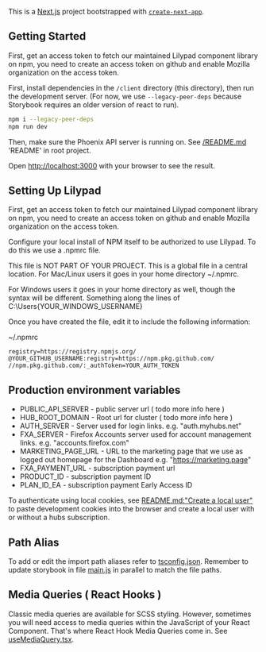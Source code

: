 This is a [Next.js](https://nextjs.org/) project bootstrapped with [`create-next-app`](https://github.com/vercel/next.js/tree/canary/packages/create-next-app).

## Getting Started

First, get an access token to fetch our maintained Lilypad component library on npm, you need to create an access token on github and enable Mozilla organization on the access token.

First, install dependencies in the `/client` directory (this directory), then run the development server. (For now, we use `--legacy-peer-deps` because Storybook requires an older version of react to run).

```bash
npm i --legacy-peer-deps
npm run dev
```

Then, make sure the Phoenix API server is running on. See [/README.md](/README.md) 'README' in root project.

Open [http://localhost:3000](http://localhost:3000) with your
browser to see the result.

## Setting Up Lilypad

First, get an access token to fetch our maintained Lilypad component library on npm, you need to create an access token on github and enable Mozilla organization on the access token.

Configure your local install of NPM itself to be authorized to use Lilypad. To do this we use a .npmrc file.

This file is NOT PART OF YOUR PROJECT. This is a global file in a central location. For Mac/Linux users it goes in your home directory ~/.npmrc.

For Windows users it goes in your home directory as well, though the syntax will be different. Something along the lines of C:\Users\{YOUR_WINDOWS_USERNAME}

Once you have created the file, edit it to include the following information:

~/.npmrc

```
registry=https://registry.npmjs.org/
@YOUR_GITHUB_USERNAME:registry=https://npm.pkg.github.com/
//npm.pkg.github.com/:_authToken=YOUR_AUTH_TOKEN

```

## Production environment variables

- PUBLIC_API_SERVER - public server url ( todo more info here )
- HUB_ROOT_DOMAIN - Root url for cluster ( todo more info here )
- AUTH_SERVER - Server used for login links. e.g. "auth.myhubs.net"
- FXA_SERVER - Firefox Accounts server used for account management links. e.g. "accounts.firefox.com"
- MARKETING_PAGE_URL - URL to the marketing page that we use as logged out homepage for the Dashboard e.g. "https://marketing.page"
- FXA_PAYMENT_URL - subscription payment url
- PRODUCT_ID - subscription payment ID
- PLAN_ID_EA - subscription payment Early Access ID

To authenticate using local cookies, see [README.md:"Create a local user"](/README.md#create-a-local-user) to paste development cookies into the browser and create a local user with or without a hubs subscription.

## Path Alias

To add or edit the import path aliases refer to [tsconfig.json](https://github.com/mozilla/turkey-portal/blob/main/client/tsconfig.json). Remember to update storybook in file [main.js](https://github.com/mozilla/turkey-portal/blob/main/client/.storybook/main.js) in parallel to match the file paths.

## Media Queries ( React Hooks )

Classic media queries are available for SCSS styling. However, sometimes you will need access to media queries within the JavaScript of your React Component. That's where React Hook Media Queries come in. See [useMediaQuery.tsx](https://github.com/mozilla/turkey-portal/blob/main/client/hooks/useMediaQuery.tsx).
